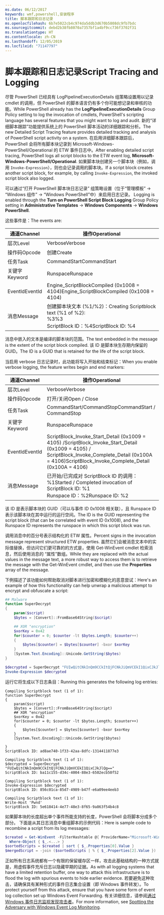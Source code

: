 ```yaml
---
ms.date: 06/12/2017
keywords: wmf,powershell,安装程序
title: 脚本跟踪和日志记录
ms.openlocfilehash: 6b7e5022cb4c974da5ddb3d670b5808dc9fb7bdc
ms.sourcegitcommit: debd2b38fb8070a7357bf1a4bf9cc736f3702f31
ms.translationtype: HT
ms.contentlocale: zh-CN
ms.lasthandoff: 12/05/2019
ms.locfileid: "71147797"
---
```

# <a name="script-tracing-and-logging"></a><span data-ttu-id="d244a-103">脚本跟踪和日志记录</span><span class="sxs-lookup"><span data-stu-id="d244a-103">Script Tracing and Logging</span></span>

<span data-ttu-id="d244a-104">尽管 PowerShell 已经具有 LogPipelineExecutionDetails  组策略设置用以记录 cmdlet 的调用，但 PowerShell 的脚本语言仍有多个你可能想记录和审核的功能。</span><span class="sxs-lookup"><span data-stu-id="d244a-104">While PowerShell already has the **LogPipelineExecutionDetails** Group Policy setting to log the invocation of cmdlets, PowerShell's scripting language has several features that you might want to log and audit.</span></span> <span data-ttu-id="d244a-105">新的“详细脚本跟踪”功能提供系统上的 PowerShell 脚本活动的详细跟踪和分析。</span><span class="sxs-lookup"><span data-stu-id="d244a-105">The new Detailed Script Tracing feature provides detailed tracking and analysis of PowerShell script activity on a system.</span></span> <span data-ttu-id="d244a-106">在启用详细脚本跟踪后，PowerShell 会将所有脚本块记录到 Microsoft-Windows-PowerShell/Operational  的 ETW 事件日志中。</span><span class="sxs-lookup"><span data-stu-id="d244a-106">After enabling detailed script tracing, PowerShell logs all script blocks to the ETW event log, **Microsoft-Windows-PowerShell/Operational**.</span></span> <span data-ttu-id="d244a-107">如果脚本块创建另一个脚本块（例如，调用 `Invoke-Expression`），则也会记录调用的脚本块。</span><span class="sxs-lookup"><span data-stu-id="d244a-107">If a script block creates another script block, for example, by calling `Invoke-Expression`, the invoked script block also logged.</span></span>

<span data-ttu-id="d244a-108">可以通过“打开 PowerShell 脚本块日志记录”  组策略设置（位于“管理模板” -> “Windows 组件” -> “Windows PowerShell”中）来启用日志记录。   </span><span class="sxs-lookup"><span data-stu-id="d244a-108">Logging is enabled through the **Turn on PowerShell Script Block Logging** Group Policy setting in **Administrative Templates** -> **Windows Components** -> **Windows PowerShell**.</span></span>

<span data-ttu-id="d244a-109">这些事件是：</span><span class="sxs-lookup"><span data-stu-id="d244a-109">The events are:</span></span>

| <span data-ttu-id="d244a-110">通道</span><span class="sxs-lookup"><span data-stu-id="d244a-110">Channel</span></span> |                               <span data-ttu-id="d244a-111">操作</span><span class="sxs-lookup"><span data-stu-id="d244a-111">Operational</span></span>                               |
| ------- | ----------------------------------------------------------------------- |
| <span data-ttu-id="d244a-112">层次</span><span class="sxs-lookup"><span data-stu-id="d244a-112">Level</span></span>   | <span data-ttu-id="d244a-113">Verbose</span><span class="sxs-lookup"><span data-stu-id="d244a-113">Verbose</span></span>                                                                 |
| <span data-ttu-id="d244a-114">操作码</span><span class="sxs-lookup"><span data-stu-id="d244a-114">Opcode</span></span>  | <span data-ttu-id="d244a-115">创建</span><span class="sxs-lookup"><span data-stu-id="d244a-115">Create</span></span>                                                                  |
| <span data-ttu-id="d244a-116">任务</span><span class="sxs-lookup"><span data-stu-id="d244a-116">Task</span></span>    | <span data-ttu-id="d244a-117">CommandStart</span><span class="sxs-lookup"><span data-stu-id="d244a-117">CommandStart</span></span>                                                            |
| <span data-ttu-id="d244a-118">关键字</span><span class="sxs-lookup"><span data-stu-id="d244a-118">Keyword</span></span> | <span data-ttu-id="d244a-119">Runspace</span><span class="sxs-lookup"><span data-stu-id="d244a-119">Runspace</span></span>                                                                |
| <span data-ttu-id="d244a-120">EventId</span><span class="sxs-lookup"><span data-stu-id="d244a-120">EventId</span></span> | <span data-ttu-id="d244a-121">Engine_ScriptBlockCompiled (0x1008 = 4104)</span><span class="sxs-lookup"><span data-stu-id="d244a-121">Engine_ScriptBlockCompiled (0x1008 = 4104)</span></span>                              |
| <span data-ttu-id="d244a-122">消息</span><span class="sxs-lookup"><span data-stu-id="d244a-122">Message</span></span> | <span data-ttu-id="d244a-123">创建脚本块文本 (%1/%2)：</span><span class="sxs-lookup"><span data-stu-id="d244a-123">Creating Scriptblock text (%1 of %2):</span></span> </br> <span data-ttu-id="d244a-124">%3</span><span class="sxs-lookup"><span data-stu-id="d244a-124">%3</span></span> </br> <span data-ttu-id="d244a-125">ScriptBlock ID：%4</span><span class="sxs-lookup"><span data-stu-id="d244a-125">ScriptBlock ID: %4</span></span> |


<span data-ttu-id="d244a-126">消息中嵌入的文本是编译的脚本块的范围。</span><span class="sxs-lookup"><span data-stu-id="d244a-126">The text embedded in the message is the extent of the script block compiled.</span></span> <span data-ttu-id="d244a-127">该 ID 是脚本块生存期内保留的 GUID。</span><span class="sxs-lookup"><span data-stu-id="d244a-127">The ID is a GUID that is retained for the life of the script block.</span></span>

<span data-ttu-id="d244a-128">当启用 verbose 日志记录时，此功能将写入开始和结束标记：</span><span class="sxs-lookup"><span data-stu-id="d244a-128">When you enable verbose logging, the feature writes begin and end markers:</span></span>

| <span data-ttu-id="d244a-129">通道</span><span class="sxs-lookup"><span data-stu-id="d244a-129">Channel</span></span> |                                 <span data-ttu-id="d244a-130">操作</span><span class="sxs-lookup"><span data-stu-id="d244a-130">Operational</span></span>                                |
| ------- | -------------------------------------------------------------------------- |
| <span data-ttu-id="d244a-131">层次</span><span class="sxs-lookup"><span data-stu-id="d244a-131">Level</span></span>   | <span data-ttu-id="d244a-132">Verbose</span><span class="sxs-lookup"><span data-stu-id="d244a-132">Verbose</span></span>                                                                    |
| <span data-ttu-id="d244a-133">操作码</span><span class="sxs-lookup"><span data-stu-id="d244a-133">Opcode</span></span>  | <span data-ttu-id="d244a-134">打开/关闭</span><span class="sxs-lookup"><span data-stu-id="d244a-134">Open / Close</span></span>                                                               |
| <span data-ttu-id="d244a-135">任务</span><span class="sxs-lookup"><span data-stu-id="d244a-135">Task</span></span>    | <span data-ttu-id="d244a-136">CommandStart/CommandStop</span><span class="sxs-lookup"><span data-stu-id="d244a-136">CommandStart / CommandStop</span></span>                                                 |
| <span data-ttu-id="d244a-137">关键字</span><span class="sxs-lookup"><span data-stu-id="d244a-137">Keyword</span></span> | <span data-ttu-id="d244a-138">Runspace</span><span class="sxs-lookup"><span data-stu-id="d244a-138">Runspace</span></span>                                                                   |
| <span data-ttu-id="d244a-139">EventId</span><span class="sxs-lookup"><span data-stu-id="d244a-139">EventId</span></span> | <span data-ttu-id="d244a-140">ScriptBlock\_Invoke\_Start\_Detail (0x1009 = 4105) /</span><span class="sxs-lookup"><span data-stu-id="d244a-140">ScriptBlock\_Invoke\_Start\_Detail (0x1009 = 4105) /</span></span> </br> <span data-ttu-id="d244a-141">ScriptBlock\_Invoke\_Complete\_Detail (0x100A = 4106)</span><span class="sxs-lookup"><span data-stu-id="d244a-141">ScriptBlock\_Invoke\_Complete\_Detail (0x100A = 4106)</span></span> |
| <span data-ttu-id="d244a-142">消息</span><span class="sxs-lookup"><span data-stu-id="d244a-142">Message</span></span> | <span data-ttu-id="d244a-143">已开始/已完成对 ScriptBlock ID 的调用：%1</span><span class="sxs-lookup"><span data-stu-id="d244a-143">Started / Completed invocation of ScriptBlock ID: %1</span></span> </br> <span data-ttu-id="d244a-144">Runspace ID：%2</span><span class="sxs-lookup"><span data-stu-id="d244a-144">Runspace ID: %2</span></span> |

<span data-ttu-id="d244a-145">该 ID 是表示脚本块的 GUID（可以与事件 ID 0x1008 相关联），且 Runspace ID 表示该脚本块在其中运行的运行空间。</span><span class="sxs-lookup"><span data-stu-id="d244a-145">The ID is the GUID representing the script block (that can be correlated with event ID 0x1008), and the Runspace ID represents the runspace in which this script block was run.</span></span>

<span data-ttu-id="d244a-146">调用消息中的百分号表示结构化的 ETW 属性。</span><span class="sxs-lookup"><span data-stu-id="d244a-146">Percent signs in the invocation message represent structured ETW properties.</span></span> <span data-ttu-id="d244a-147">虽然它们会被消息文本中的实际值替换，但访问它们更可靠的的方式是，使用 Get-WinEvent cmdlet 检索消息，然后使用消息的  “属性”数组。</span><span class="sxs-lookup"><span data-stu-id="d244a-147">While they are replaced with the actual values in the message text, a more robust way to access them is to retrieve the message with the Get-WinEvent cmdlet, and then use the **Properties** array of the message.</span></span>

<span data-ttu-id="d244a-148">下例描述了该功能如何帮助取消对脚本进行加密和模糊化的恶意尝试：</span><span class="sxs-lookup"><span data-stu-id="d244a-148">Here's an example of how this functionality can help unwrap a malicious attempt to encrypt and obfuscate a script:</span></span>

```powershell
## Malware
function SuperDecrypt
{
    param($script)
    $bytes = [Convert]::FromBase64String($script)

    ## XOR "encryption"
    $xorKey = 0x42
    for($counter = 0; $counter -lt $bytes.Length; $counter++)
    {
        $bytes[$counter] = $bytes[$counter] -bxor $xorKey
    }
    [System.Text.Encoding]::Unicode.GetString($bytes)
}

$decrypted = SuperDecrypt "FUIwQitCNkInQm9CCkItQjFCNkJiQmVCEkI1QixCJkJlQg=="
Invoke-Expression $decrypted
```

<span data-ttu-id="d244a-149">运行它将生成以下日志条目：</span><span class="sxs-lookup"><span data-stu-id="d244a-149">Running this generates the following log entries:</span></span>

```Output
Compiling Scriptblock text (1 of 1):
function SuperDecrypt
{
    param($script)
    $bytes = [Convert]::FromBase64String($script)
    ## XOR "encryption"
    $xorKey = 0x42
    for($counter = 0; $counter -lt $bytes.Length; $counter++)
    {
        $bytes[$counter] = $bytes[$counter] -bxor $xorKey
    }
    [System.Text.Encoding]::Unicode.GetString($bytes)

}
ScriptBlock ID: ad8ae740-1f33-42aa-8dfc-1314411877e3

Compiling Scriptblock text (1 of 1):
$decrypted = SuperDecrypt "FUIwQitCNkInQm9CCkItQjFCNkJiQmVCEkI1QixCJkJlQg=="
ScriptBlock ID: ba11c155-d34c-4004-88e3-6502ecb50f52

Compiling Scriptblock text (1 of 1):
Invoke-Expression $decrypted
ScriptBlock ID: 856c01ca-85d7-4989-b47f-e6a09ee4eeb3

Compiling Scriptblock text (1 of 1):
Write-Host 'Pwnd'
ScriptBlock ID: 5e618414-4e77-48e3-8f65-9a863f54b4c8
```

如果脚本块的长度超出单个事件所能支持的长度，PowerShell 会将脚本分成多个部分。 <span data-ttu-id="d244a-151">下面是从其日志消息中重组脚本的示例代码：</span><span class="sxs-lookup"><span data-stu-id="d244a-151">Here is sample code to recombine a script from its log messages:</span></span>

```powershell
$created = Get-WinEvent -FilterHashtable @{ ProviderName="Microsoft-Windows-PowerShell"; Id = 4104 } |
  Where-Object { $_.<...> }
$sortedScripts = $created | sort { $_.Properties[0].Value }
$mergedScript = -join ($sortedScripts | % { $_.Properties[2].Value })
```

<span data-ttu-id="d244a-152">正如所有日志系统都有一个有限的保留缓存区一样，攻击此基础结构的一种方式就是，用虚假事件充斥日志以隐藏早期的证据。</span><span class="sxs-lookup"><span data-stu-id="d244a-152">As with all logging systems that have a limited retention buffer, one way to attack this infrastructure is to flood the log with spurious events to hide earlier evidence.</span></span> <span data-ttu-id="d244a-153">若要避免这种攻击，请确保具有某种形式的事件日志集合设置（即 Windows 事件转发）。</span><span class="sxs-lookup"><span data-stu-id="d244a-153">To protect yourself from this attack, ensure that you have some form of event log collection set up Windows Event Forwarding.</span></span> <span data-ttu-id="d244a-154">有关详细信息，请参阅[通过 Windows 事件日志监视发现攻击者](https://apps.nsa.gov/iaarchive/library/reports/spotting-the-adversary-with-windows-event-log-monitoring.cfm)。</span><span class="sxs-lookup"><span data-stu-id="d244a-154">For more information, see [Spotting the Adversary with Windows Event Log Monitoring](https://apps.nsa.gov/iaarchive/library/reports/spotting-the-adversary-with-windows-event-log-monitoring.cfm).</span></span>